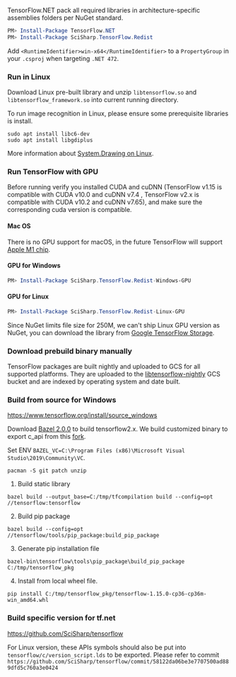 TensorFlow.NET pack all required libraries in architecture-specific assemblies folders per NuGet standard.

```powershell
PM> Install-Package TensorFlow.NET
PM> Install-Package SciSharp.TensorFlow.Redist
```

Add `<RuntimeIdentifier>win-x64</RuntimeIdentifier>` to a `PropertyGroup` in your `.csproj` when targeting `.NET 472`.

### Run in Linux

Download Linux pre-built library and unzip `libtensorflow.so` and `libtensorflow_framework.so` into current running directory.

To run image recognition in Linux, please ensure some prerequisite libraries is install.

```shell
sudo apt install libc6-dev 
sudo apt install libgdiplus
```

More information about [System.Drawing on Linux](<https://www.hanselman.com/blog/HowDoYouUseSystemDrawingInNETCore.aspx>).

### Run TensorFlow with GPU
Before running verify you installed  CUDA and cuDNN (TensorFlow v1.15 is compatible with CUDA v10.0 and cuDNN v7.4 , TensorFlow v2.x is compatible with CUDA v10.2 and cuDNN v7.65), and make sure the corresponding cuda version is compatible. 

#### Mac OS
There is no GPU support for macOS, in the future TensorFlow will support [Apple M1 chip](https://github.com/apple/tensorflow_macos).

#### GPU for Windows

```powershell
PM> Install-Package SciSharp.TensorFlow.Redist-Windows-GPU
```

#### GPU for Linux
```powershell
PM> Install-Package SciSharp.TensorFlow.Redist-Linux-GPU
```

Since NuGet limits file size for 250M, we can't ship Linux GPU version as NuGet, you can download the library from [Google TensorFlow Storage](https://storage.googleapis.com/tensorflow).

### Download prebuild binary manually

TensorFlow packages are built nightly and uploaded to GCS for all supported platforms. They are uploaded to the [libtensorflow-nightly](https://www.tensorflow.org/install/lang_c) GCS bucket and are indexed by operating system and date built.


### Build from source for Windows

https://www.tensorflow.org/install/source_windows

Download [Bazel 2.0.0](https://github.com/bazelbuild/bazel/releases/tag/2.0.0) to build tensorflow2.x. We build customized binary to export c_api from this [fork](https://github.com/SciSharp/tensorflow).

Set ENV `BAZEL_VC=C:\Program Files (x86)\Microsoft Visual Studio\2019\Community\VC`.

`pacman -S git patch unzip`

1. Build static library

`bazel build --output_base=C:/tmp/tfcompilation build --config=opt //tensorflow:tensorflow`

2. Build pip package

`bazel build --config=opt //tensorflow/tools/pip_package:build_pip_package`

3. Generate pip installation file

`bazel-bin\tensorflow\tools\pip_package\build_pip_package C:/tmp/tensorflow_pkg`

4. Install from local wheel file.

`pip install C:/tmp/tensorflow_pkg/tensorflow-1.15.0-cp36-cp36m-win_amd64.whl`

### Build specific version for tf.net

https://github.com/SciSharp/tensorflow

For Linux version, these APIs symbols should also be put into `tensorflow/c/version_script.lds` to be exported. 
Please refer to commit `https://github.com/SciSharp/tensorflow/commit/58122da06be3e7707500ad889dfd5c760a3e0424`